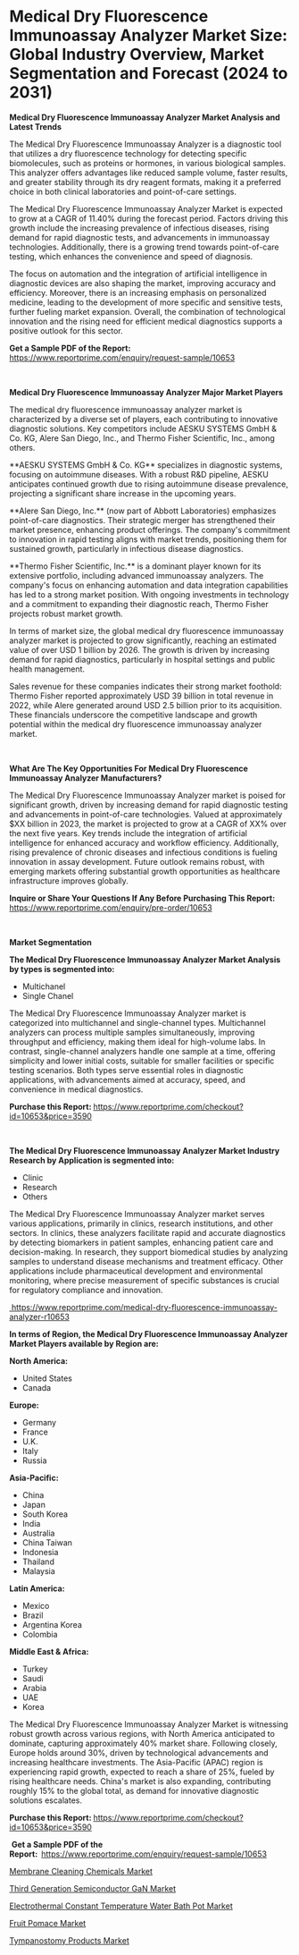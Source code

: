 <p><h1>Medical Dry Fluorescence Immunoassay Analyzer Market Size: Global Industry Overview, Market Segmentation and Forecast (2024 to 2031)</h1></p><p><strong>Medical Dry Fluorescence Immunoassay Analyzer Market Analysis and Latest Trends</strong></p>
<p><p>The Medical Dry Fluorescence Immunoassay Analyzer is a diagnostic tool that utilizes a dry fluorescence technology for detecting specific biomolecules, such as proteins or hormones, in various biological samples. This analyzer offers advantages like reduced sample volume, faster results, and greater stability through its dry reagent formats, making it a preferred choice in both clinical laboratories and point-of-care settings.</p><p>The Medical Dry Fluorescence Immunoassay Analyzer Market is expected to grow at a CAGR of 11.40% during the forecast period. Factors driving this growth include the increasing prevalence of infectious diseases, rising demand for rapid diagnostic tests, and advancements in immunoassay technologies. Additionally, there is a growing trend towards point-of-care testing, which enhances the convenience and speed of diagnosis. </p><p>The focus on automation and the integration of artificial intelligence in diagnostic devices are also shaping the market, improving accuracy and efficiency. Moreover, there is an increasing emphasis on personalized medicine, leading to the development of more specific and sensitive tests, further fueling market expansion. Overall, the combination of technological innovation and the rising need for efficient medical diagnostics supports a positive outlook for this sector.</p></p>
<p><strong>Get a Sample PDF of the Report:&nbsp;</strong> <a href="https://www.reportprime.com/enquiry/request-sample/10653">https://www.reportprime.com/enquiry/request-sample/10653</a></p>
<p>&nbsp;</p>
<p><strong>Medical Dry Fluorescence Immunoassay Analyzer Major Market Players</strong></p>
<p><p>The medical dry fluorescence immunoassay analyzer market is characterized by a diverse set of players, each contributing to innovative diagnostic solutions. Key competitors include AESKU SYSTEMS GmbH & Co. KG, Alere San Diego, Inc., and Thermo Fisher Scientific, Inc., among others.</p><p>**AESKU SYSTEMS GmbH & Co. KG** specializes in diagnostic systems, focusing on autoimmune diseases. With a robust R&D pipeline, AESKU anticipates continued growth due to rising autoimmune disease prevalence, projecting a significant share increase in the upcoming years.</p><p>**Alere San Diego, Inc.** (now part of Abbott Laboratories) emphasizes point-of-care diagnostics. Their strategic merger has strengthened their market presence, enhancing product offerings. The company's commitment to innovation in rapid testing aligns with market trends, positioning them for sustained growth, particularly in infectious disease diagnostics.</p><p>**Thermo Fisher Scientific, Inc.** is a dominant player known for its extensive portfolio, including advanced immunoassay analyzers. The company's focus on enhancing automation and data integration capabilities has led to a strong market position. With ongoing investments in technology and a commitment to expanding their diagnostic reach, Thermo Fisher projects robust market growth.</p><p>In terms of market size, the global medical dry fluorescence immunoassay analyzer market is projected to grow significantly, reaching an estimated value of over USD 1 billion by 2026. The growth is driven by increasing demand for rapid diagnostics, particularly in hospital settings and public health management.</p><p>Sales revenue for these companies indicates their strong market foothold: Thermo Fisher reported approximately USD 39 billion in total revenue in 2022, while Alere generated around USD 2.5 billion prior to its acquisition. These financials underscore the competitive landscape and growth potential within the medical dry fluorescence immunoassay analyzer market.</p></p>
<p>&nbsp;</p>
<p><strong>What Are The Key Opportunities For Medical Dry Fluorescence Immunoassay Analyzer Manufacturers?</strong></p>
<p><p>The Medical Dry Fluorescence Immunoassay Analyzer market is poised for significant growth, driven by increasing demand for rapid diagnostic testing and advancements in point-of-care technologies. Valued at approximately $XX billion in 2023, the market is projected to grow at a CAGR of XX% over the next five years. Key trends include the integration of artificial intelligence for enhanced accuracy and workflow efficiency. Additionally, rising prevalence of chronic diseases and infectious conditions is fueling innovation in assay development. Future outlook remains robust, with emerging markets offering substantial growth opportunities as healthcare infrastructure improves globally.</p></p>
<p><strong>Inquire or Share Your Questions If Any Before Purchasing This Report:</strong> <a href="https://www.reportprime.com/enquiry/pre-order/10653">https://www.reportprime.com/enquiry/pre-order/10653</a></p>
<p>&nbsp;</p>
<p><strong>Market Segmentation</strong></p>
<p><strong>The Medical Dry Fluorescence Immunoassay Analyzer Market Analysis by types is segmented into:</strong></p>
<p><ul><li>Multichanel</li><li>Single Chanel</li></ul></p>
<p><p>The Medical Dry Fluorescence Immunoassay Analyzer market is categorized into multichannel and single-channel types. Multichannel analyzers can process multiple samples simultaneously, improving throughput and efficiency, making them ideal for high-volume labs. In contrast, single-channel analyzers handle one sample at a time, offering simplicity and lower initial costs, suitable for smaller facilities or specific testing scenarios. Both types serve essential roles in diagnostic applications, with advancements aimed at accuracy, speed, and convenience in medical diagnostics.</p></p>
<p><strong>Purchase this Report:&nbsp;</strong><a href="https://www.reportprime.com/checkout?id=10653&price=3590">https://www.reportprime.com/checkout?id=10653&price=3590</a></p>
<p>&nbsp;</p>
<p><strong>The Medical Dry Fluorescence Immunoassay Analyzer Market Industry Research by Application is segmented into:</strong></p>
<p><ul><li>Clinic</li><li>Research</li><li>Others</li></ul></p>
<p><p>The Medical Dry Fluorescence Immunoassay Analyzer market serves various applications, primarily in clinics, research institutions, and other sectors. In clinics, these analyzers facilitate rapid and accurate diagnostics by detecting biomarkers in patient samples, enhancing patient care and decision-making. In research, they support biomedical studies by analyzing samples to understand disease mechanisms and treatment efficacy. Other applications include pharmaceutical development and environmental monitoring, where precise measurement of specific substances is crucial for regulatory compliance and innovation.</p></p>
<p><a href="https://www.reportprime.com/medical-dry-fluorescence-immunoassay-analyzer-r10653">&nbsp;https://www.reportprime.com/medical-dry-fluorescence-immunoassay-analyzer-r10653</a></p>
<p><strong>In terms of Region, the Medical Dry Fluorescence Immunoassay Analyzer Market Players available by Region are:</strong></p>
<p>
    <p> <strong> North America: </strong>
        <ul>
            <li>United States</li>
            <li>Canada</li>
        </ul>
        </p> 
    <p> <strong> Europe: </strong>
        <ul>
            <li>Germany</li>
            <li>France</li>
            <li>U.K.</li>
            <li>Italy</li>
            <li>Russia</li>
        </ul>
        </p> 
    <p> <strong> Asia-Pacific: </strong>
        <ul>
            <li>China</li>
            <li>Japan</li>
            <li>South Korea</li>
            <li>India</li>
            <li>Australia</li>
            <li>China Taiwan</li>
            <li>Indonesia</li>
            <li>Thailand</li>
            <li>Malaysia</li>
        </ul>
        </p> 
    <p> <strong> Latin America: </strong>
        <ul>
            <li>Mexico</li>
            <li>Brazil</li>
            <li>Argentina Korea</li>
            <li>Colombia</li>
        </ul>
        </p> 
    <p> <strong> Middle East & Africa: </strong>
        <ul>
            <li>Turkey</li>
            <li>Saudi</li>
            <li>Arabia</li>
            <li>UAE</li>
            <li>Korea</li>
        </ul>
    </p>
    </p>
<p><p>The Medical Dry Fluorescence Immunoassay Analyzer Market is witnessing robust growth across various regions, with North America anticipated to dominate, capturing approximately 40% market share. Following closely, Europe holds around 30%, driven by technological advancements and increasing healthcare investments. The Asia-Pacific (APAC) region is experiencing rapid growth, expected to reach a share of 25%, fueled by rising healthcare needs. China's market is also expanding, contributing roughly 15% to the global total, as demand for innovative diagnostic solutions escalates.</p></p>
<p><strong>Purchase this Report: </strong><a href="https://www.reportprime.com/checkout?id=10653&price=3590">https://www.reportprime.com/checkout?id=10653&price=3590</a></p>
<p>&nbsp;<strong>Get a Sample PDF of the Report:&nbsp;&nbsp;</strong><a href="https://www.reportprime.com/enquiry/request-sample/10653">https://www.reportprime.com/enquiry/request-sample/10653</a></p>
<p><strong></strong></p>
<p><p><a href="https://www.linkedin.com/pulse/global-membrane-cleaning-chemicals-market-analysis-key-trends-wjtne?trackingId=jvDHX7g%2BRK6uHXWSW%2BdHHg%3D%3D">Membrane Cleaning Chemicals Market</a></p><p><a href="https://issuu.com/reportprime-2/docs/third-generation-semiconductor-gan-_7d312758a7a1b6">Third Generation Semiconductor GaN Market</a></p><p><a href="https://issuu.com/reportprime-2/docs/electrothermal-constant-temperature_fc1b73c39d99b7">Electrothermal Constant Temperature Water Bath Pot Market</a></p><p><a href="https://www.linkedin.com/pulse/global-fruit-pomace-industry-types-applications-market-dbshe?trackingId=bDvUsWTXSKq8%2BO7G12qsOA%3D%3D">Fruit Pomace Market</a></p><p><a href="https://medium.com/@glenmyftiu133/the-tympanostomy-products-market-insights-report-offers-an-in-depth-and-thorough-analysis-of-the-111502fc36a1">Tympanostomy Products Market</a></p></p>